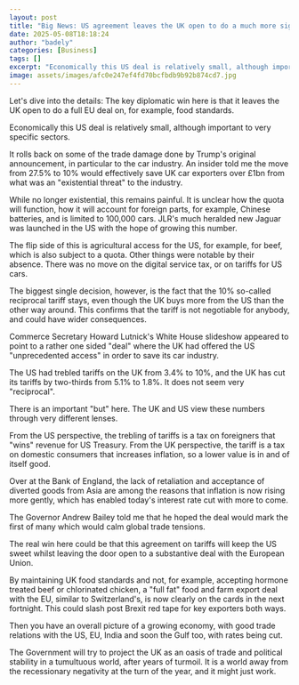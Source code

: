 ```yaml
---
layout: post
title: "Big News: US agreement leaves the UK open to do a much more significant EU deal"
date: 2025-05-08T18:18:24
author: "badely"
categories: [Business]
tags: []
excerpt: "Economically this US deal is relatively small, although important to very specific sectors."
image: assets/images/afc0e247ef4fd70bcfbdb9b92b874cd7.jpg
---
```


Let's dive into the details: The key diplomatic win here is that it leaves the UK open to do a full EU deal on, for example, food standards.

Economically this US deal is relatively small, although important to very specific sectors.

It rolls back on some of the trade damage done by Trump's original announcement, in particular to the car industry. An insider told me the move from 27.5% to 10% would effectively save UK car exporters over £1bn from what was an "existential threat" to the industry.

While no longer existential, this remains painful. It is unclear how the quota will function, how it will account for foreign parts, for example, Chinese batteries, and is limited to 100,000 cars. JLR's much heralded new Jaguar was launched in the US with the hope of growing this number.

The flip side of this is agricultural access for the US, for example, for beef, which is also subject to a quota. Other things were notable by their absence. There was no move on the digital service tax, or on tariffs for US cars.

The biggest single decision, however, is the fact that the 10% so-called reciprocal tariff stays, even though the UK buys more from the US than the other way around. This confirms that the tariff is not negotiable for anybody, and could have wider consequences.

Commerce Secretary Howard Lutnick's White House slideshow appeared to point to a rather one sided "deal" where the UK had offered the US "unprecedented access" in order to save its car industry. 

The US had trebled tariffs on the UK from 3.4% to 10%, and the UK has cut its tariffs by two-thirds from 5.1% to 1.8%. It does not seem very "reciprocal".

There is an important "but" here. The UK and US view these numbers through very different lenses. 

From the US perspective, the trebling of tariffs is a tax on foreigners that "wins" revenue for US Treasury. From the UK perspective, the tariff is a tax on domestic consumers that increases inflation, so a lower value is in and of itself good.

Over at the Bank of England, the lack of retaliation and acceptance of diverted goods from Asia are among the reasons that inflation is now rising more gently, which has enabled today's interest rate cut with more to come.

The Governor Andrew Bailey told me that he hoped the deal would mark the first of many which would calm global trade tensions.

The real win here could be that this agreement on tariffs will keep the US sweet whilst leaving the door open to a substantive deal with the European Union. 

By maintaining UK food standards and not, for example, accepting hormone treated beef or chlorinated chicken, a "full fat" food and farm export deal with the EU, similar to Switzerland's, is now clearly on the cards in the next fortnight. This could slash post Brexit red tape for key exporters both ways.

Then you have an overall picture of a growing economy, with good trade relations with the US, EU, India and soon the Gulf too, with rates being cut. 

The Government will try to project the UK as an oasis of trade and political stability in a tumultuous world, after years of turmoil. It is a world away from the recessionary negativity at the turn of the year, and it might just work.

